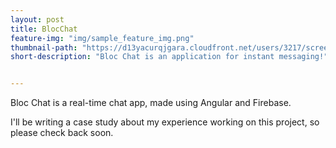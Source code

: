 ```yaml
---
layout: post
title: BlocChat
feature-img: "img/sample_feature_img.png"
thumbnail-path: "https://d13yacurqjgara.cloudfront.net/users/3217/screenshots/2030974/bloctalk_1x.png"
short-description: "Bloc Chat is an application for instant messaging!"


---
```

Bloc Chat is a real-time chat app, made using Angular and Firebase.

I'll be writing a case study about my experience working on this project, so please check back soon.
